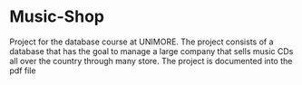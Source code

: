 # Music-Shop
Project for the database course at UNIMORE.
The project consists of a database that has the goal to manage a large company that sells music CDs all over the country through many store.
The project is documented into the pdf file
